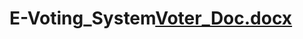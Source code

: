 # E-Voting_System[Voter_Doc.docx](https://github.com/Chakri7reddy/E-Voting_System/files/11853685/Voter_Doc.docx)
